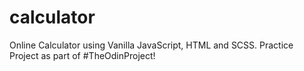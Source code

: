 # calculator

Online Calculator using Vanilla JavaScript, HTML and SCSS.
Practice Project as part of #TheOdinProject!